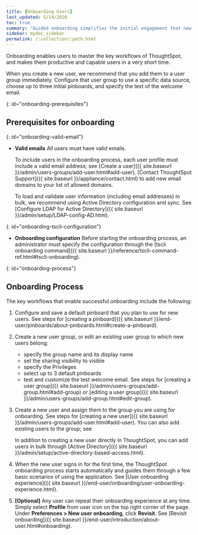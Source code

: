```yaml
---
title: [Onboarding Users]
last_updated: 5/14/2020
toc: true
summary: "Guided onboarding simplifies the initial engagement that new users have with ThoughtSpot, and encourages it adoption throughout your organization."
sidebar: mydoc_sidebar
permalink: /:collection/:path.html
---
```


Onboarding enables users to master the key workflows of ThoughtSpot, and makes them productive and capable users in a very short time.

When you create a new user, we recommend that you add them to a user group immediately. Configure that user group to use a specific data source, choose up to three initial pinboards, and specify the text of the welcome email.

{: id="onboarding-prerequisites"}
## Prerequisites for onboarding ##

{: id="onboarding-valid-email"}
- **Valid emails**  All users must have valid emails.

  To include users in the onboarding process, each user profile must include a valid email address; see [Create a user]({{ site.baseurl }}/admin/users-groups/add-user.html#add-user). [Contact ThoughtSpot Support]({{ site.baseurl }}/appliance/contact.html) to add new email domains to your list of allowed domains.  

  To load and validate user information (including email addresses) in bulk, we recommend using Active Directory configuration and sync. See [Configure LDAP for Active Directory]({{ site.baseurl }}/admin/setup/LDAP-config-AD.html).

{: id="onboarding-tscli-configuration"}
- **Onboarding configuration**  Before starting the onboarding process, an administrator must specify the configuration through the [tscli onboarding command]({{ site.baseurl }}/reference/tscli-command-ref.html#tscli-onboarding).

{: id="onboarding-process"}
## Onboarding Process ##

The key workflows that enable successful onboarding include the following:

1. Configure and save a default pinboard that you plan to use for new users.
   See steps for [creating a pinboard]({{ site.baseurl }}/end-user/pinboards/about-pinboards.html#create-a-pinboard).

2. Create a new user group, or edit an existing user group to which new users belong:
   - specify the group name and its display name
   - set the sharing visibility to visible
   - specify the Privileges
   - select up to 3 default pinboards
   - test and customize the test welcome email.
   See steps for [creating a user group]({{ site.baseurl }}/admin/users-groups/add-group.html#add-group) or [editing a user group]({{ site.baseurl }}/admin/users-groups/add-group.html#edit-group).

3. Create a new user and assign them to the group you are using for onboarding. See steps for [creating a new user]({{ site.baseurl }}/admin/users-groups/add-user.html#add-user). You can also add existing users to the group; see

   In addition to creating a new user directly in ThoughtSpot, you can add users in bulk through [Active Directory]({{ site.baseurl }}/admin/setup/active-directory-based-access.html).

4. When the new user signs in for the first time, the ThoughtSpot onboarding process starts automatically and guides them through a few basic scenarios of using the application.
   See [User onboarding experience]({{ site.baseurl }}/end-user/onboarding/user-onboarding-experience.html).

5. **\[Optional\]** Any user can repeat their onboarding experience at any time. Simply select **Profile** from user icon on the top right corner of the page. Under **Preferences > New user onboarding**, click **Revisit**.  See [Revisit onboarding]({{ site.baseurl }}/end-user/introduction/about-user.html#onboarding).

